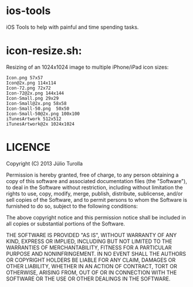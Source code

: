 ios-tools
=========

iOS Tools to help with painful and time spending tasks.

# icon-resize.sh:

Resizing of an 1024x1024 image to multiple iPhone/iPad icon sizes:

    Icon.png 57x57 
    Icon@2x.png 114x114
    Icon-72.png 72x72 
    Icon-72@2x.png 144x144 
    Icon-Small.png 29x29
    Icon-Small@2x.png 58x58 
    Icon-Small-50.png  50x50 
    Icon-Small-50@2x.png 100x100 
    iTunesArtwork 512x512 
    iTunesArtwork@2x 1024x1024
 
LICENCE
=======

Copyright (C) 2013 Júlio Turolla 

Permission is hereby granted, free of charge, to any person obtaining a copy of this software and associated documentation files (the "Software"), to deal in the Software without restriction, including without limitation the rights to use, copy, modify, merge, publish, distribute, sublicense, and/or sell copies of the Software, and to permit persons to whom the Software is furnished to do so, subject to the following conditions:

The above copyright notice and this permission notice shall be included in all copies or substantial portions of the Software.

THE SOFTWARE IS PROVIDED "AS IS", WITHOUT WARRANTY OF ANY KIND, EXPRESS OR IMPLIED, INCLUDING BUT NOT LIMITED TO THE WARRANTIES OF MERCHANTABILITY, FITNESS FOR A PARTICULAR PURPOSE AND NONINFRINGEMENT. IN NO EVENT SHALL THE AUTHORS OR COPYRIGHT HOLDERS BE LIABLE FOR ANY CLAIM, DAMAGES OR OTHER LIABILITY, WHETHER IN AN ACTION OF CONTRACT, TORT OR OTHERWISE, ARISING FROM, OUT OF OR IN CONNECTION WITH THE SOFTWARE OR THE USE OR OTHER DEALINGS IN THE SOFTWARE.
